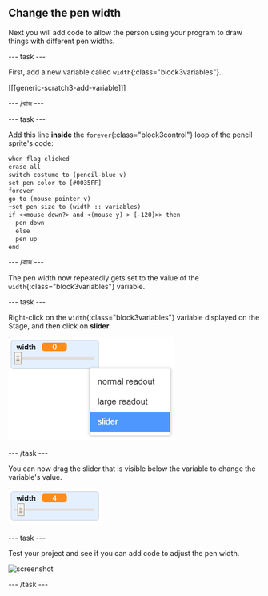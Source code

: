 ## Change the pen width

Next you will add code to allow the person using your program to draw things with different pen widths.

\--- task \---

First, add a new variable called `width`{:class="block3variables"}.

[[[generic-scratch3-add-variable]]]

\--- /কাজ \---

\--- task \---

Add this line **inside** the `forever`{:class="block3control"} loop of the pencil sprite's code:

```blocks3
when flag clicked
erase all
switch costume to (pencil-blue v)
set pen color to [#0035FF]
forever
go to (mouse pointer v)
+set pen size to (width :: variables)
if <<mouse down?> and <(mouse y) > [-120]>> then 
  pen down
  else
  pen up
end
```

\--- /কাজ \---

The pen width now repeatedly gets set to the value of the `width`{:class="block3variables"} variable.

\--- task \---

Right-click on the `width`{:class="block3variables"} variable displayed on the Stage, and then click on **slider**.

![screenshot](images/paint-slider.png)

\--- /task \---

You can now drag the slider that is visible below the variable to change the variable's value.

![screenshot](images/paint-slider-change.png)

\--- task \---

Test your project and see if you can add code to adjust the pen width.

![screenshot](images/paint-width-test.png)

\--- /task \---
